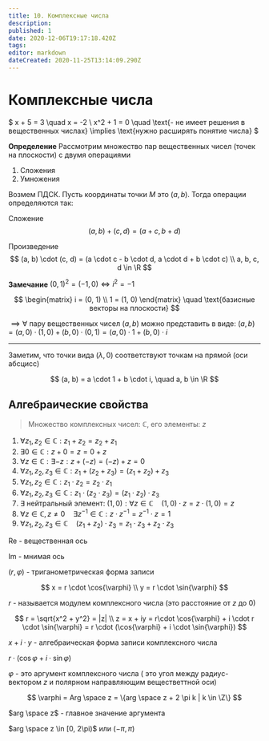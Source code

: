 ```yaml
---
title: 10. Комплексные числа
description: 
published: 1
date: 2020-12-06T19:17:18.420Z
tags: 
editor: markdown
dateCreated: 2020-11-25T13:14:09.290Z
---
```


# Комплексные числа

$
x + 5 = 3 \quad x = -2 \\
x^2 + 1 = 0 \quad \text{- не имеет решения в вещественных числах} \implies \text{нужно расширять понятие числа}
$

**Определение** Рассмотрим множество пар вещественных чисел (точек на плоскости) с двумя операциями

1) Сложения
2) Умножения

Возмем ПДСК. Пусть координаты точки $M$ это $(a, b)$. Тогда операции определяются так:

Сложение
$$
(a, b) + (c, d) = (a + c, b + d)
$$

Произведение
$$
(a, b) \cdot (c, d) = (a \cdot c - b \cdot d, a \cdot d + b \cdot c) \\
a, b, c, d \in \R
$$

**Замечание** $(0, 1)^2 = (-1, 0) \iff i^2 = -1$

$$
\begin{matrix}
i = (0, 1) \\
1 = (1, 0)
\end{matrix} \quad \text{базисные векторы на плоскости}
$$

$\implies \forall$ пару вещественных чисел $(a, b)$ можно представить в виде:
$(a, b) = (a, 0) \cdot (1, 0) + (b, 0) \cdot (0, 1) = (a, 0) \cdot 1 + (b, 0) \cdot i$

---

Заметим, что точки вида $(\lambda, 0)$ соответствуют точкам на прямой (оси абсцисс)

$$
(a, b) = a \cdot 1 + b \cdot i, \quad a, b \in \R
$$

## Алгебраические свойства

> Множество комплексных чисел: $\mathbb{C}$, его элементы: $z$

1. $\forall z_1, z_2 \in \mathbb{C}: z_1 + z_2 = z_2 + z_1$
2. $\exists 0 \in \mathbb{C}: z + 0 = z = 0 + z$
3. $\forall z \in \mathbb{C}: \exists -z: z + (-z) = (-z) + z = 0$
4. $\forall z_1, z_2, z_3 \in \mathbb{C}: z_1 + (z_2 + z_3) = (z_1 + z_2) + z_3$
5. $\forall z_1, z_2 \in \mathbb{C}: z_1 \cdot z_2 = z_2 \cdot z_1$
6. $\forall z_1, z_2, z_3 \in \mathbb{C}: z_1 \cdot (z_2 \cdot z_3) = (z_1 \cdot z_2) \cdot z_3$
7. $\exists$ нейтральный элемент: $(1, 0): \forall z \in \mathbb{C} \quad (1, 0) \cdot z = z \cdot (1, 0) = z$
8. $\forall z \in \mathbb{C}, z \not= 0 \quad \exists z^{-1} \in \mathbb{C}: z \cdot z^{-1} = z^{-1} \cdot z = 1$
9. $\forall z_1, z_2, z_3 \in \mathbb{C} \quad (z_1 + z_2) \cdot z_3 = z_1 \cdot z_3 + z_2 \cdot z_3$

Re - вещественная ось

Im - мнимая ось

$(r, \varphi)$ - триганометрическая форма записи

$$
x = r \cdot \cos{\varphi} \\
y = r \cdot \sin{\varphi}
$$

$r$ - называется модулем комплексного числа (это расстояние от $z$ до 0)

$$
r = \sqrt{x^2 + y^2} = |z| \\
z = x + iy = r\cdot \cos{\varphi} + i \cdot r \cdot \sin{\varphi} = r \cdot (\cos{\varphi} + i \cdot \sin{\varphi})
$$

$x + i \cdot y$ - алгебраическая форма записи комплексного числа 

$r \cdot (\cos{\varphi} + i \cdot \sin{\varphi})$

$\varphi$ - это аргумент комплексного числа ( это угол между радиус-вектором $z$ и полярном направляющим веществеттной оси)

$$
\varphi = Arg \space z = \{arg \space z + 2 \pi k | k \in \Z\}
$$

$arg \space z$ - главное значение аргумента

$arg \space z \in [0, 2\pi)$ или $(-\pi, \pi)$
